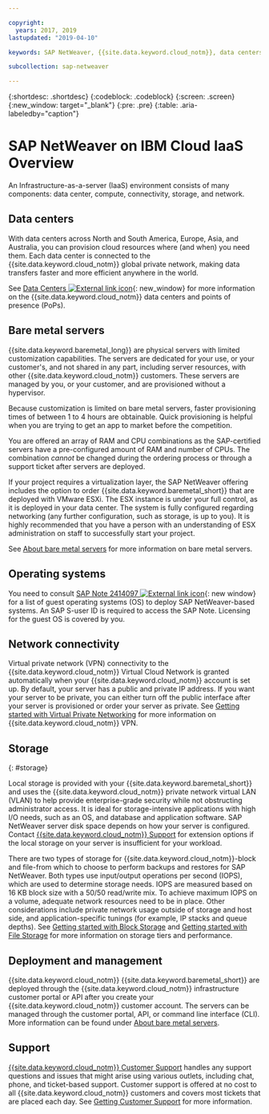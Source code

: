 ```yaml
---

copyright:
  years: 2017, 2019
lastupdated: "2019-04-10"

keywords: SAP NetWeaver, {{site.data.keyword.cloud_notm}}, data centers, {{site.data.keyword.baremetal_short}}, deployment, VLANs, SAP Certified, database

subcollection: sap-netweaver

---
```


{:shortdesc: .shortdesc}
{:codeblock: .codeblock}
{:screen: .screen}
{:new_window: target="_blank"}
{:pre: .pre}
{:table: .aria-labeledby="caption"}

# SAP NetWeaver on IBM Cloud IaaS Overview
An Infrastructure-as-a-server (IaaS) environment consists of many components: data center, compute, connectivity, storage, and network.

## Data centers

With data centers across North and South America, Europe, Asia, and Australia, you can provision cloud resources where (and when) you need them. Each data center is connected to the {{site.data.keyword.cloud_notm}} global private network, making data transfers faster and more efficient anywhere in the world.

See [Data Centers ![External link icon](../../icons/launch-glyph.svg "External link icon")](https://www.ibm.com/cloud-computing/bluemix/data-centers){: new_window} for more information on the {{site.data.keyword.cloud_notm}} data centers and points of presence (PoPs).

## Bare metal servers

{{site.data.keyword.baremetal_long}} are physical servers with limited customization capabilities. The servers are dedicated for your use, or your customer's, and not shared in any part, including server resources, with other {{site.data.keyword.cloud_notm}} customers. These servers are managed by you, or your customer, and are provisioned without a hypervisor.

Because customization is limited on bare metal servers, faster provisioning times of between 1 to 4 hours are obtainable. Quick provisioning is helpful when you are trying to get an app to market before the competition.

You are offered an array of RAM and CPU combinations as the SAP-certified servers have a pre-configured amount of RAM and number of CPUs. The combination *cannot* be changed during the ordering process or through a support ticket after servers are deployed.

If your project requires a virtualization layer, the SAP NetWeaver offering includes the option to order {{site.data.keyword.baremetal_short}} that are deployed with VMware ESXi. The ESX instance is under your full control, as it is deployed in your data center. The system is fully configured regarding networking (any further configuration, such as storage, is up to you). It is highly recommended that you have a person with an understanding of ESX administration on staff to successfully start your project.

See [About bare metal servers](/docs/bare-metal?topic=bare-metal-about#about) for more information on bare metal servers.

## Operating systems

You need to consult [SAP Note 2414097 ![External link icon](../../icons/launch-glyph.svg "External link icon")](https://launchpad.support.sap.com/#/notes/2414097){: new window} for a list of guest operating systems (OS) to deploy SAP NetWeaver-based systems. An SAP S-user ID is required to access the SAP Note. Licensing for the guest OS is covered by you.

## Network connectivity

Virtual private network (VPN) connectivity to the {{site.data.keyword.cloud_notm}} Virtual Cloud Network is granted automatically when your {{site.data.keyword.cloud_notm}} account is set up. By default, your server has a public and private IP address. If you want your server to be private, you can either turn off the public interface after your server is provisioned or order your server as private. See [Getting started with Virtual Private Networking](/docs/infrastructure/iaas-vpn?topic=VPN-gettingstarted-with-virtual-private-networking#gettingstarted-with-virtual-private-networking) for more information on {{site.data.keyword.cloud_notm}} VPN.

## Storage
{: #storage}

Local storage is provided with your {{site.data.keyword.baremetal_short}} and uses the {{site.data.keyword.cloud_notm}} private network virtual LAN (VLAN) to help provide enterprise-grade security while not obstructing administrator access. It is ideal for storage-intensive applications with high I/O needs, such as an OS, and database and application software. SAP NetWeaver server disk space depends on how your server is configured. Contact [{{site.data.keyword.cloud_notm}} Support](/docs/get-support?topic=get-support-getting-customer-support#getting-customer-support) for extension options if the local storage on your server is insufficient for your workload.

There are two types of storage for {{site.data.keyword.cloud_notm}}-block and file-from which to choose to perform backups and restores for SAP NetWeaver. Both types use input/output operations per second (IOPS), which are used to determine storage needs. IOPS are measured based on 16 KB block size with a 50/50 read/write mix. To achieve maximum IOPS on a volume, adequate network resources need to be in place. Other considerations include private network usage outside of storage and host side, and application-specific tunings (for example, IP stacks and queue depths). See [Getting started with Block Storage](/docs/infrastructure/BlockStorage?topic=BlockStorage-getting-started#getting-started) and [Getting started with File Storage](/docs/infrastructure/FileStorage?topic=FileStorage-getting-started#getting-started) for more information on storage tiers and performance.

## Deployment and management

{{site.data.keyword.cloud_notm}} {{site.data.keyword.baremetal_short}} are deployed through the {{site.data.keyword.cloud_notm}} infrastructure customer portal or API after you create your {{site.data.keyword.cloud_notm}} customer account. The servers can be managed through the customer portal, API, or command line interface (CLI). More information can be found under [About bare metal servers](/docs/bare-metal?topic=bare-metal-about#about).

## Support

[{{site.data.keyword.cloud_notm}} Customer Support](/docs/get-support?topic=get-support-getting-customer-support#getting-customer-support) handles any support questions and issues that might arise using various outlets, including chat, phone, and ticket-based support. Customer support is offered at no cost to all {{site.data.keyword.cloud_notm}} customers and covers most tickets that are placed each day. See [Getting Customer Support](/docs/get-support?topic=get-support-getting-customer-support#getting-customer-support) for more information.
